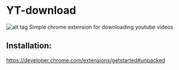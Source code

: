# YT-download
![alt tag](https://raw.github.com/spawnius/YT-download/master/icons/icon128.png)
Simple chrome extension for downloading youtube videos

## Installation: 
https://developer.chrome.com/extensions/getstarted#unpacked
